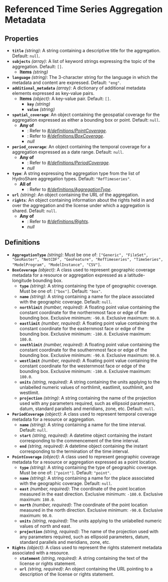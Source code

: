 # Referenced Time Series Aggregation Metadata

## Properties

- **`title`** *(string)*: A string containing a descriptive title for the aggregation. Default: `null`.
- **`subjects`** *(array)*: A list of keyword strings expressing the topic of the aggregation. Default: `[]`.
    - **Items** *(string)*
- **`language`** *(string)*: The 3-character string for the language in which the metadata and content are expressed. Default: `"eng"`.
- **`additional_metadata`** *(array)*: A dictionary of additional metadata elements expressed as key-value pairs.
    - **Items** *(object)*: A key-value pair. Default: `[]`.
        - **`key`** *(string)*
        - **`value`** *(string)*
- **`spatial_coverage`**: An object containing the geospatial coverage for the aggregation expressed as either a bounding box or point. Default: `null`.
    - **Any of**
        - : Refer to *[#/definitions/PointCoverage](#definitions/PointCoverage)*.
        - : Refer to *[#/definitions/BoxCoverage](#definitions/BoxCoverage)*.
        - *null*
- **`period_coverage`**: An object containing the temporal coverage for a aggregation expressed as a date range. Default: `null`.
    - **Any of**
        - : Refer to *[#/definitions/PeriodCoverage](#definitions/PeriodCoverage)*.
        - *null*
- **`type`**: A string expressing the aggregation type from the list of HydroShare aggregation types. Default: `"RefTimeseries"`.
    - **All of**
        - : Refer to *[#/definitions/AggregationType](#definitions/AggregationType)*.
- **`url`** *(string)*: An object containing the URL of the aggregation.
- **`rights`**: An object containing information about the rights held in and over the aggregation and the license under which a aggregation is shared. Default: `null`.
    - **Any of**
        - : Refer to *[#/definitions/Rights](#definitions/Rights)*.
        - *null*
## Definitions

- <a id="definitions/AggregationType"></a>**`AggregationType`** *(string)*: Must be one of: `["Generic", "FileSet", "GeoRaster", "NetCDF", "GeoFeature", "RefTimeseries", "TimeSeries", "ModelProgram", "ModelInstance", "CSV"]`.
- <a id="definitions/BoxCoverage"></a>**`BoxCoverage`** *(object)*: A class used to represent geographic coverage metadata for a resource or aggregation expressed as a
latitude-longitude bounding box.
    - **`type`** *(string)*: A string containing the type of geographic coverage. Must be one of: `["box"]`. Default: `"box"`.
    - **`name`** *(string)*: A string containing a name for the place associated with the geographic coverage. Default: `null`.
    - **`northlimit`** *(number, required)*: A floating point value containing the constant coordinate for the northernmost face or edge of the bounding box. Exclusive minimum: `-90.0`. Exclusive maximum: `90.0`.
    - **`eastlimit`** *(number, required)*: A floating point value containing the constant coordinate for the easternmost face or edge of the bounding box. Exclusive minimum: `-180.0`. Exclusive maximum: `180.0`.
    - **`southlimit`** *(number, required)*: A floating point value containing the constant coordinate for the southernmost face or edge of the bounding box. Exclusive minimum: `-90.0`. Exclusive maximum: `90.0`.
    - **`westlimit`** *(number, required)*: A floating point value containing the constant coordinate for the westernmost face or edge of the bounding box. Exclusive minimum: `-180.0`. Exclusive maximum: `180.0`.
    - **`units`** *(string, required)*: A string containing the units applying to the unlabelled numeric values of northlimit, eastlimit, southlimit, and westlimit.
    - **`projection`** *(string)*: A string containing the name of the projection used with any parameters required, such as ellipsoid parameters, datum, standard parallels and meridians, zone, etc. Default: `null`.
- <a id="definitions/PeriodCoverage"></a>**`PeriodCoverage`** *(object)*: A class used to represent temporal coverage metadata for a resource or aggregation.
    - **`name`** *(string)*: A string containing a name for the time interval. Default: `null`.
    - **`start`** *(string, required)*: A datetime object containing the instant corresponding to the commencement of the time interval.
    - **`end`** *(string, required)*: A datetime object containing the instant corresponding to the termination of the time interval.
- <a id="definitions/PointCoverage"></a>**`PointCoverage`** *(object)*: A class used to represent geographic coverage metadata for a resource or aggregation expressed as a
point location.
    - **`type`** *(string)*: A string containing the type of geographic coverage. Must be one of: `["point"]`. Default: `"point"`.
    - **`name`** *(string)*: A string containing a name for the place associated with the geographic coverage. Default: `null`.
    - **`east`** *(number, required)*: The coordinate of the point location measured in the east direction. Exclusive minimum: `-180.0`. Exclusive maximum: `180.0`.
    - **`north`** *(number, required)*: The coordinate of the point location measured in the north direction. Exclusive minimum: `-90.0`. Exclusive maximum: `90.0`.
    - **`units`** *(string, required)*: The units applying to the unlabelled numeric values of north and east.
    - **`projection`** *(string, required)*: The name of the projection used with any parameters required, such as ellipsoid parameters, datum, standard parallels and meridians, zone, etc.
- <a id="definitions/Rights"></a>**`Rights`** *(object)*: A class used to represent the rights statement metadata associated with a resource.
    - **`statement`** *(string, required)*: A string containing the text of the license or rights statement.
    - **`url`** *(string, required)*: An object containing the URL pointing to a description of the license or rights statement.
